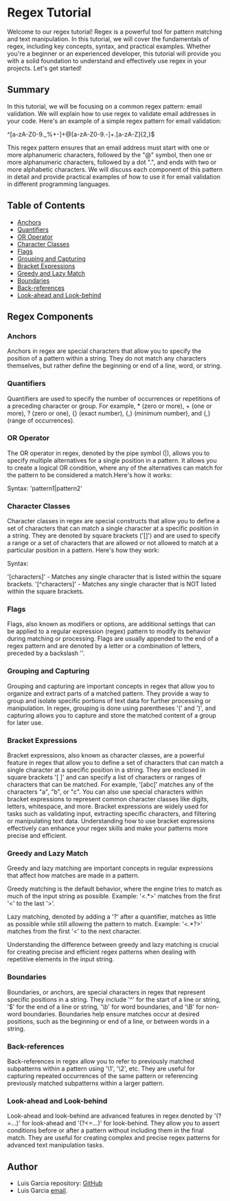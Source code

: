 # Regex Tutorial

Welcome to our regex tutorial! Regex is a powerful tool for pattern matching and text manipulation. In this tutorial, we will cover the fundamentals of regex, including key concepts, syntax, and practical examples. Whether you're a beginner or an experienced developer, this tutorial will provide you with a solid foundation to understand and effectively use regex in your projects. Let's get started!

## Summary

In this tutorial, we will be focusing on a common regex pattern: email validation. We will explain how to use regex to validate email addresses in your code. Here's an example of a simple regex pattern for email validation:

 ^[a-zA-Z0-9._%+-]+@[a-zA-Z0-9.-]+\.[a-zA-Z]{2,}$

This regex pattern ensures that an email address must start with one or more alphanumeric characters, followed by the "@" symbol, then one or more alphanumeric characters, followed by a dot ".", and ends with two or more alphabetic characters. We will discuss each component of this pattern in detail and provide practical examples of how to use it for email validation in different programming languages.

## Table of Contents

- [Anchors](#anchors)
- [Quantifiers](#quantifiers)
- [OR Operator](#or-operator)
- [Character Classes](#character-classes)
- [Flags](#flags)
- [Grouping and Capturing](#grouping-and-capturing)
- [Bracket Expressions](#bracket-expressions)
- [Greedy and Lazy Match](#greedy-and-lazy-match)
- [Boundaries](#boundaries)
- [Back-references](#back-references)
- [Look-ahead and Look-behind](#look-ahead-and-look-behind)

## Regex Components

### Anchors

Anchors in regex are special characters that allow you to specify the position of a pattern within a string. They do not match any characters themselves, but rather define the beginning or end of a line, word, or string. 

### Quantifiers

Quantifiers are used to specify the number of occurrences or repetitions of a preceding character or group. For example, * (zero or more), + (one or more), ? (zero or one), {} (exact number), {,} (minimum number), and {,} (range of occurrences).

### OR Operator

The OR operator in regex, denoted by the pipe symbol (|), allows you to specify multiple alternatives for a single position in a pattern. It allows you to create a logical OR condition, where any of the alternatives can match for the pattern to be considered a match.Here's how it works:

Syntax: 'pattern1|pattern2'

### Character Classes
Character classes in regex are special constructs that allow you to define a set of characters that can match a single character at a specific position in a string. They are denoted by square brackets ('[]') and are used to specify a range or a set of characters that are allowed or not allowed to match at a particular position in a pattern. Here's how they work:

Syntax:

'[characters]' - Matches any single character that is listed within the square brackets.
'[^characters]' - Matches any single character that is NOT listed within the square brackets.

### Flags

Flags, also known as modifiers or options, are additional settings that can be applied to a regular expression (regex) pattern to modify its behavior during matching or processing. Flags are usually appended to the end of a regex pattern and are denoted by a letter or a combination of letters, preceded by a backslash '\'.

### Grouping and Capturing

Grouping and capturing are important concepts in regex that allow you to organize and extract parts of a matched pattern. They provide a way to group and isolate specific portions of text data for further processing or manipulation. In regex, grouping is done using parentheses '(' and ')', and capturing allows you to capture and store the matched content of a group for later use.

### Bracket Expressions

Bracket expressions, also known as character classes, are a powerful feature in regex that allow you to define a set of characters that can match a single character at a specific position in a string. They are enclosed in square brackets '[ ]' and can specify a list of characters or ranges of characters that can be matched. For example, '[abc]' matches any of the characters "a", "b", or "c". You can also use special characters within bracket expressions to represent common character classes like digits, letters, whitespace, and more. Bracket expressions are widely used for tasks such as validating input, extracting specific characters, and filtering or manipulating text data. Understanding how to use bracket expressions effectively can enhance your regex skills and make your patterns more precise and efficient.

### Greedy and Lazy Match

Greedy and lazy matching are important concepts in regular expressions that affect how matches are made in a pattern.

Greedy matching is the default behavior, where the engine tries to match as much of the input string as possible. Example: '<.*>' matches from the first '<' to the last '>'.

Lazy matching, denoted by adding a '?' after a quantifier, matches as little as possible while still allowing the pattern to match. Example: '<.*?>' matches from the first '<' to the next character.

Understanding the difference between greedy and lazy matching is crucial for creating precise and efficient regex patterns when dealing with repetitive elements in the input string.

### Boundaries

Boundaries, or anchors, are special characters in regex that represent specific positions in a string. They include '^' for the start of a line or string, '$' for the end of a line or string, '\b' for word boundaries, and '\B' for non-word boundaries. Boundaries help ensure matches occur at desired positions, such as the beginning or end of a line, or between words in a string.

### Back-references

Back-references in regex allow you to refer to previously matched subpatterns within a pattern using '\1', '\2', etc. They are useful for capturing repeated occurrences of the same pattern or referencing previously matched subpatterns within a larger pattern.

### Look-ahead and Look-behind

Look-ahead and look-behind are advanced features in regex denoted by '(?=...)' for look-ahead and '(?<=...)' for look-behind. They allow you to assert conditions before or after a pattern without including them in the final match. They are useful for creating complex and precise regex patterns for advanced text manipulation tasks.

## Author

* Luis Garcia repository: [GitHub](https://github.com/LuisFGarciaN)
* Luis Garcia [email](mailto:luisluisfgarcia096@gmail.com).
